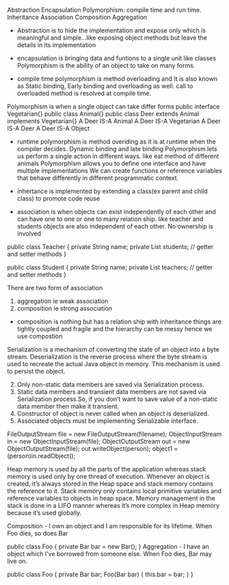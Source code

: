 Abstraction
Encapsulation
Polymorphism: compile time and run time.
Inheritance
Association
Composition
Aggregation

* Abstraction is to hide the implementation and expose only which is meaningful and simple...like exposing object methods but leave the details in its implementation

* encapsulation is bringing data and funtions to a single unit like classes
Polymorphism is the ability of an object to take on many forms.
* compile time polymorphism is method overloading and It is also known as Static binding, Early binding and overloading as well. call to overloaded method is resolved at compile time.

Polymorphism is when a single object can take differ forms
public interface Vegetarian{}
public class Animal{}
public class Deer extends Animal implements Vegetarian{}
A Deer IS-A Animal
A Deer IS-A Vegetarian
A Deer IS-A Deer
A Deer IS-A Object

* runtime polymorphism is method overiding as it is at runtime when the compiler decides. Dynamic binding and late binding
Polymorphism lets us perform a single action in different ways. like eat method of different animals
Polymorphism allows you to define one interface and have multiple implementations
We can create functions or reference variables that behave differently in different programmatic context.

* inhertance is implemented by extending a class(ex parent and child class) to promote code reuse

* association is when objects can exist independently of each other and can have one to one or one to many relation ship. like teacher and students objects are also independent of each other. No ownership is involved

public class Teacher {
   private String name;
   private List<Student> students;
   // getter and setter methods 
}

public class Student {
   private String name;
   private List<Teacher> teachers;
   // getter and setter methods 
}

There are two form of association 
1) aggregation ie weak association
2) composition ie strong association


* composition is nothing but has a relation ship
with inheritance things are tightly coupled and fragile and the hierarchy can be messy
hence we use compostion


Serialization is a mechanism of converting the state of an object into a byte stream. Deserialization is the reverse process where the byte stream is used to recreate the actual Java object in memory. This mechanism is used to persist the object.

2. Only non-static data members are saved via Serialization process.
3. Static data members and transient data members are not saved via Serialization process.So, if you don’t want to save value of a non-static data member then make it transient.
4. Constructor of object is never called when an object is deserialized.
5. Associated objects must be implementing Serializable interface.


FileOutputStream file = new FileOutputStream(filename); 
 ObjectInputStream in = new ObjectInputStream(file); 
 ObjectOutputStream out = new ObjectOutputStream(file); 
 out.writeObject(person); 
object1 = (person)in.readObject(); 

Heap memory is used by all the parts of the application whereas stack memory is used only by one thread of execution.
Whenever an object is created, it’s always stored in the Heap space and stack memory contains the reference to it. Stack memory only contains local primitive variables and reference variables to objects in heap space.
Memory management in the stack is done in a LIFO manner whereas it’s more complex in Heap memory because it’s used globally.

Composition - I own an object and I am responsible for its lifetime. When Foo dies, so does Bar

public class Foo {
    private Bar bar = new Bar(); 
}
Aggregation - I have an object which I've borrowed from someone else. When Foo dies, Bar may live on.

public class Foo { 
    private Bar bar; 
    Foo(Bar bar) { 
       this.bar = bar; 
    }
}
